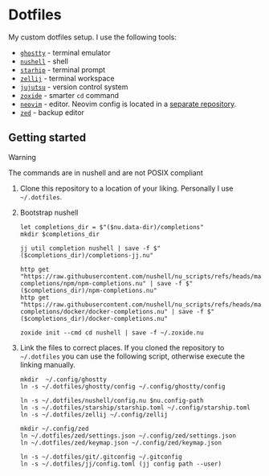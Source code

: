# Dotfiles

My custom dotfiles setup. I use the following tools:

- [`ghostty`](https://ghostty.org/) - terminal emulator
- [`nushell`](https://www.nushell.sh/) - shell
- [`starhip`](https://starship.rs/) - terminal prompt
- [`zellij`](https://zellij.dev/) - terminal workspace
- [`jujutsu`](https://jj-vcs.github.io/jj/latest/) - version control system
- [`zoxide`](https://github.com/ajeetdsouza/zoxide) - smarter `cd` command
- [`neovim`](https://neovim.io/) - editor. Neovim config is located in a [separate repository](https://github.com/viddrobnic/init.lua).
- [`zed`](https://zed.dev/) - backup editor

## Getting started

> [!WARNING]
> The commands are in nushell and are not POSIX compliant

1. Clone this repository to a location of your liking. Personally I use `~/.dotfiles`.
2. Bootstrap nushell

   ```nushell
   let completions_dir = $"($nu.data-dir)/completions"
   mkdir $completions_dir

   jj util completion nushell | save -f $"($completions_dir)/completions-jj.nu"

   http get "https://raw.githubusercontent.com/nushell/nu_scripts/refs/heads/main/custom-completions/npm/npm-completions.nu" | save -f $"($completions_dir)/npm-completions.nu"
   http get "https://raw.githubusercontent.com/nushell/nu_scripts/refs/heads/main/custom-completions/docker/docker-completions.nu" | save -f $"($completions_dir)/docker-completions.nu"

   zoxide init --cmd cd nushell | save -f ~/.zoxide.nu
   ```

3. Link the files to correct places. If you cloned the repository to `~/.dotfiles` you can use the following
   script, otherwise execute the linking manually.

   ```nushell
   mkdir  ~/.config/ghostty
   ln -s ~/.dotfiles/ghostty/config ~/.config/ghostty/config

   ln -s ~/.dotfiles/nushell/config.nu $nu.config-path
   ln -s ~/.dotfiles/starship/starship.toml ~/.config/starship.toml
   ln -s ~/.dotfiles/zellij ~/.config/zellij

   mkdir ~/.config/zed
   ln ~/.dotfiles/zed/settings.json ~/.config/zed/settings.json
   ln ~/.dotfiles/zed/keymap.json ~/.config/zed/keymap.json

   ln -s ~/.dotfiles/git/.gitconfig ~/.gitconfig
   ln -s ~/.dotfiles/jj/config.toml (jj config path --user)
   ```
